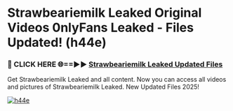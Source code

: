 # Strawbeariemilk Leaked Original Videos 0nlyFans Leaked - Files Updated! (h44e)

<h3>🔴 CLICK HERE 🌐==►► <a href="https://tinyurl.com/ehrbuxhb" rel="nofollow">Strawbeariemilk Leaked Updated Files</a></h3>

Get Strawbeariemilk Leaked and all content. Now you can access all videos and pictures of Strawbeariemilk Leaked. New Updated Files 2025!

[![h44e](https://i.imgur.com/lVYEuWS.gif)](https://tinyurl.com/ehrbuxhb)

